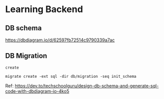 # Learning Backend

## DB schema
https://dbdiagram.io/d/62597fb72514c9790339a7ac

## DB Migration

```
create

migrate create -ext sql -dir db/migration -seq init_schema
```

Ref: https://dev.to/techschoolguru/design-db-schema-and-generate-sql-code-with-dbdiagram-io-4ko5

